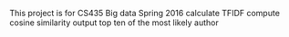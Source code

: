 This project is for CS435 Big data Spring 2016
calculate TFIDF
compute cosine similarity
output top ten of the most likely author
